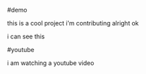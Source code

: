 #demo

this is a cool project i'm contributing alright
ok

i can see this 

#youtube

i am watching a youtube video
